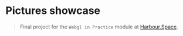 # Pictures showcase

> Final project for the `Webgl in Practice` module at [Harbour.Space](https://harbour.space).
